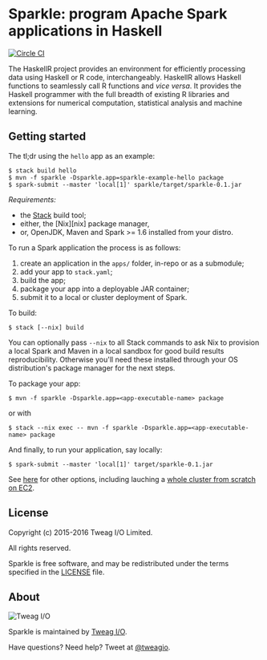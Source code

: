 # Sparkle: program Apache Spark applications in Haskell

[![Circle CI](https://circleci.com/gh/tweag/sparkle.svg?style=svg)](https://circleci.com/gh/tweag/sparkle)

The HaskellR project provides an environment for efficiently
processing data using Haskell or R code, interchangeably. HaskellR
allows Haskell functions to seamlessly call R functions and *vice
versa*. It provides the Haskell programmer with the full breadth of
existing R libraries and extensions for numerical computation,
statistical analysis and machine learning.

## Getting started

The tl;dr using the `hello` app as an example:

```
$ stack build hello
$ mvn -f sparkle -Dsparkle.app=sparkle-example-hello package
$ spark-submit --master 'local[1]' sparkle/target/sparkle-0.1.jar
```

*Requirements:*
* the [Stack][stack] build tool;
* either, the [Nix][nix] package manager,
* or, OpenJDK, Maven and Spark >= 1.6 installed from your distro.

To run a Spark application the process is as follows:
1. create an application in the `apps/` folder, in-repo or as
   a submodule;
1. add your app to `stack.yaml`;
1. build the app;
1. package your app into a deployable JAR container;
1. submit it to a local or cluster deployment of Spark.

To build:

```
$ stack [--nix] build
```

You can optionally pass `--nix` to all Stack commands to ask Nix to
provision a local Spark and Maven in a local sandbox for good build
results reproducibility. Otherwise you'll need these installed through
your OS distribution's package manager for the next steps.

To package your app:

```
$ mvn -f sparkle -Dsparkle.app=<app-executable-name> package
```

or with

```
$ stack --nix exec -- mvn -f sparkle -Dsparkle.app=<app-executable-name> package
```

And finally, to run your application, say locally:

```
$ spark-submit --master 'local[1]' target/sparkle-0.1.jar
```

See [here][spark-submit] for other options, including lauching
a [whole cluster from scratch on EC2][spark-ec2].

[stack]: https://github.com/commercialhaskell/stack
[spark-submit]: http://spark.apache.org/docs/latest/submitting-applications.html
[spark-ec2]: http://spark.apache.org/docs/latest/ec2-scripts.html

## License

Copyright (c) 2015-2016 Tweag I/O Limited.

All rights reserved.

Sparkle is free software, and may be redistributed under the terms
specified in the [LICENSE](LICENSE) file.

## About

![Tweag I/O](http://i.imgur.com/0HK8X4y.png)

Sparkle is maintained by [Tweag I/O](http://tweag.io/).

Have questions? Need help? Tweet at
[@tweagio](http://twitter.com/tweagio).

